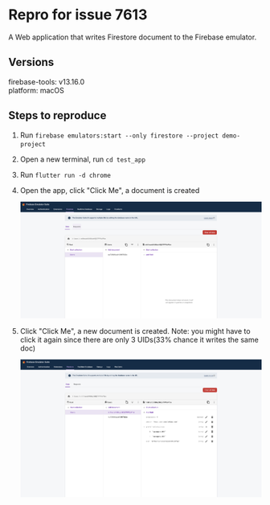 # Repro for issue 7613

A Web application that writes Firestore document to the Firebase emulator.

## Versions

firebase-tools: v13.16.0<br>
platform: macOS<br>

## Steps to reproduce

1. Run `firebase emulators:start --only firestore --project demo-project`
2. Open a new terminal, run `cd test_app`
3. Run `flutter run -d chrome`
4. Open the app, click "Click Me", a document is created

   <img src="./images/step-4.png" width="1024"/>

5. Click "Click Me", a new document is created. Note: you might have to click it again since there are only 3 UIDs(33% chance it writes the same doc)

   <img src="./images/step-5.png" width="1024"/>
